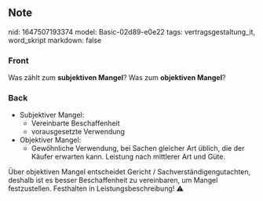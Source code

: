 ## Note
nid: 1647507193374
model: Basic-02d89-e0e22
tags: vertragsgestaltung_it, word_skript
markdown: false

### Front
Was zählt zum <b>subjektiven Mangel</b>? Was zum <b>objektiven
Mangel</b>?

### Back
<ul>
  <li>Subjektiver Mangel:
  <ul>
    <li>Vereinbarte Beschaffenheit
    <li>vorausgesetzte Verwendung
  </ul>
  <li>Objektiver Mangel:
  <ul>
    <li>Gewöhnliche Verwendung, bei Sachen gleicher Art üblich, die
    der Käufer erwarten kann. Leistung nach mittlerer Art und Güte.
  </ul>
</ul>Über objektiven Mangel entscheidet Gericht /
Sachverständigengutachten, deshalb ist es besser Beschaffenheit zu
vereinbaren, um Mangel festzustellen. Festhalten in
Leistungsbeschreibung! ⚠️
